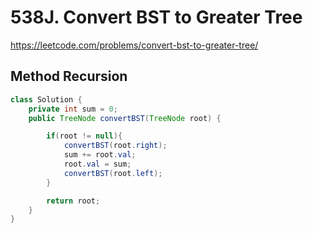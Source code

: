 # 538J. Convert BST to Greater Tree

https://leetcode.com/problems/convert-bst-to-greater-tree/

## Method Recursion

```java
class Solution {
    private int sum = 0;
    public TreeNode convertBST(TreeNode root) {

        if(root != null){
            convertBST(root.right);
            sum += root.val;
            root.val = sum;
            convertBST(root.left);
        }

        return root;
    }
}
```
